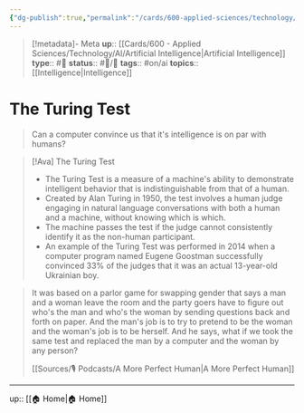 ```yaml
---
{"dg-publish":true,"permalink":"/cards/600-applied-sciences/technology/ai/the-turing-test/","title":"The Turing Test"}
---
```


> [!metadata]- Meta
> **up**:: [[Cards/600 - Applied Sciences/Technology/AI/Artificial Intelligence\|Artificial Intelligence]]
> **type**:: #📝 
> **status**:: #📝/🌱 
> **tags**::  #on/ai
> **topics**:: [[Intelligence\|Intelligence]]


# The Turing Test

> Can a computer convince us that it's intelligence is on par with humans?


> [!Ava] The Turing Test
> - The Turing Test is a measure of a machine's ability to demonstrate intelligent behavior that is indistinguishable from that of a human.
> - Created by Alan Turing in 1950, the test involves a human judge engaging in natural language conversations with both a human and a machine, without knowing which is which.
> - The machine passes the test if the judge cannot consistently identify it as the non-human participant.
> - An example of the Turing Test was performed in 2014 when a computer program named Eugene Goostman successfully convinced 33% of the judges that it was an actual 13-year-old Ukrainian boy.


> It was based on a parlor game for swapping gender that says a man and a woman leave the room and the party goers have to figure out who's the man and who's the woman by sending questions back and forth on paper. And the man's job is to try to pretend to be the woman and the woman's job is to be herself. And he says, what if we took the same test and replaced the man by a computer and the woman by any person?
> 
> [[Sources/🎙 Podcasts/A More Perfect Human\|A More Perfect Human]]
---
up:: [[🏠 Home\|🏠 Home]]

